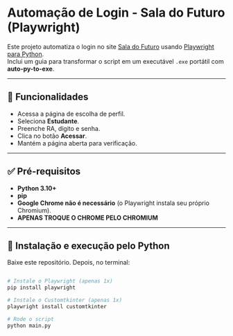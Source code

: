 # Automação de Login - Sala do Futuro (Playwright)

Este projeto automatiza o login no site [Sala do Futuro](https://saladofuturo.educacao.sp.gov.br) usando [Playwright para Python](https://playwright.dev/python/).  
Inclui um guia para transformar o script em um executável `.exe` portátil com **auto-py-to-exe**.

---

## 📌 Funcionalidades
- Acessa a página de escolha de perfil.
- Seleciona **Estudante**.
- Preenche RA, dígito e senha.
- Clica no botão **Acessar**.
- Mantém a página aberta para verificação.

---

## ✅ Pré-requisitos
- **Python 3.10+**
- **pip**
- **Google Chrome não é necessário** (o Playwright instala seu próprio Chromium).
- **APENAS TROQUE O CHROME PELO CHROMIUM**

---

## 🔧 Instalação e execução pelo Python
Baixe este repositório. Depois, no terminal:

```bash

# Instale o Playwright (apenas 1x)
pip install playwright

# Instale o Customtkinter (apenas 1x)
playwright install customtkinter

# Rode o script
python main.py
